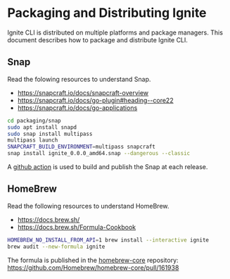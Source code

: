 # Packaging and Distributing Ignite

Ignite CLI is distributed on multiple platforms and package managers. This document describes how to package and distribute Ignite CLI.

## Snap

Read the folowing resources to understand Snap.

* <https://snapcraft.io/docs/snapcraft-overview>
* <https://snapcraft.io/docs/go-plugin#heading--core22>
* <https://snapcraft.io/docs/go-applications>

```bash
cd packaging/snap
sudo apt install snapd
sudo snap install multipass
multipass launch
SNAPCRAFT_BUILD_ENVIRONMENT=multipass snapcraft
snap install ignite_0.0.0_amd64.snap --dangerous --classic
```

A [github action](../.github/workflows/release-binary.yml) is used to build and publish the Snap at each release.

## HomeBrew

Read the following resources to understand HomeBrew.

* <https://docs.brew.sh/>
* <https://docs.brew.sh/Formula-Cookbook>

```bash
HOMEBREW_NO_INSTALL_FROM_API=1 brew install --interactive ignite
brew audit --new-formula ignite
```

The formula is published in the [homebrew-core](https://github.com/homebrew/homebrew-core) repository: <https://github.com/Homebrew/homebrew-core/pull/161938>
